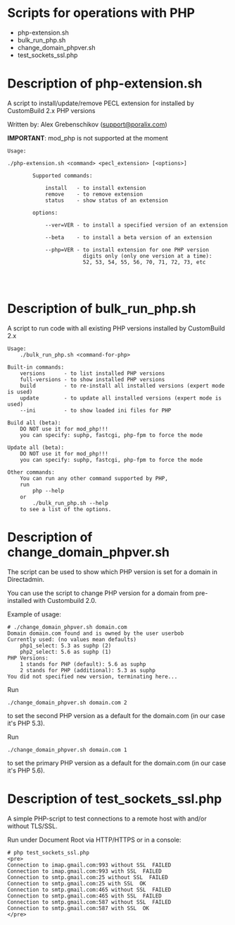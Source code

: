 # Scripts for operations with PHP

- php-extension.sh 
- bulk_run_php.sh
- change_domain_phpver.sh
- test_sockets_ssl.php


# Description of php-extension.sh 

A script to install/update/remove PECL extension for installed by CustomBuild 2.x PHP versions

Written by: Alex Grebenschikov (support@poralix.com)

**IMPORTANT**: mod_php is not supported at the moment

```
Usage:

./php-extension.sh <command> <pecl_extension> [<options>]

        Supported commands:

            install   - to install extension
            remove    - to remove extension
            status    - show status of an extension

        options:

            --ver=VER - to install a specified version of an extension

            --beta    - to install a beta version of an extension

            --php=VER - to install extension for one PHP version
                        digits only (only one version at a time):
                        52, 53, 54, 55, 56, 70, 71, 72, 73, etc




```

# Description of bulk_run_php.sh

A script to run code with all existing PHP versions installed by CustomBuild 2.x

```
Usage:
    ./bulk_run_php.sh <command-for-php>

Built-in commands:
    versions      - to list installed PHP versions
    full-versions - to show installed PHP versions
    build         - to re-install all installed versions (expert mode is used)
    update        - to update all installed versions (expert mode is used)
    --ini         - to show loaded ini files for PHP

Build all (beta):
    DO NOT use it for mod_php!!!
    you can specify: suphp, fastcgi, php-fpm to force the mode

Update all (beta):
    DO NOT use it for mod_php!!!
    you can specify: suphp, fastcgi, php-fpm to force the mode

Other commands:
    You can run any other command supported by PHP,
    run
        php --help
    or
        ./bulk_run_php.sh --help
    to see a list of the options.
```

# Description of change_domain_phpver.sh

The script can be used to show which PHP version is set for a domain in Directadmin.

You can use the script to change PHP version for a domain from pre-installed with Custombuild 2.0.

Example of usage:

```
# ./change_domain_phpver.sh domain.com
Domain domain.com found and is owned by the user userbob
Currently used: (no values mean defaults)
    php1_select: 5.3 as suphp (2)
    php2_select: 5.6 as suphp (1)
PHP Versions:
    1 stands for PHP (default): 5.6 as suphp
    2 stands for PHP (additional): 5.3 as suphp
You did not specified new version, terminating here...
```

Run

```
./change_domain_phpver.sh domain.com 2
```

to set the second PHP version as a default for the domain.com (in our case it's PHP 5.3).

Run

```
./change_domain_phpver.sh domain.com 1
```

to set the primary PHP version as a default for the domain.com (in our case it's PHP 5.6).

# Description of test_sockets_ssl.php

A simple PHP-script to test connections to a remote host with and/or without TLS/SSL.

Run under Document Root via HTTP/HTTPS or in a console:

```
# php test_sockets_ssl.php
<pre>
Connection to imap.gmail.com:993 without SSL  FAILED
Connection to imap.gmail.com:993 with SSL  FAILED
Connection to smtp.gmail.com:25 without SSL  FAILED
Connection to smtp.gmail.com:25 with SSL  OK
Connection to smtp.gmail.com:465 without SSL  FAILED
Connection to smtp.gmail.com:465 with SSL  FAILED
Connection to smtp.gmail.com:587 without SSL  FAILED
Connection to smtp.gmail.com:587 with SSL  OK
</pre>
```
